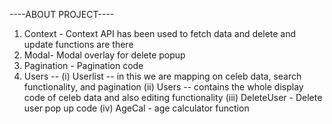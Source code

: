----ABOUT PROJECT----

1. Context - Context API has been used to fetch data and delete and update functions are there
2. Modal- Modal overlay for delete popup
3. Pagination - Pagination code
4. Users -- (i) Userlist -- in this we are mapping on celeb data, search functionality, and pagination 
            (ii) Users -- contains the whole display code of celeb data and also editing functionality
            (iii) DeleteUser - Delete user pop up code
            (iv) AgeCal - age calculator function  








